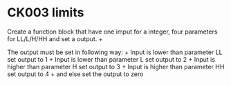 # CK003 limits


Create a function block that have one imput for a integer, four parameters for LL/L/H/HH and set a output. +

The output must be set in following way: +
Input is lower than parameter LL set output to 1  +
Input is lower than parameter L set output to 2 +
Input is higher than parameter H set output to 3 +
Input is higher than parameter HH set output to 4 +
and else set the output to zero
